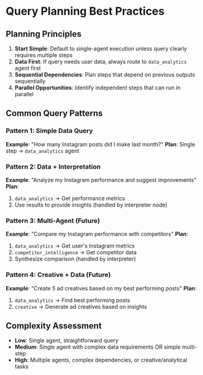 # Query Planning Best Practices

## Planning Principles

1. **Start Simple**: Default to single-agent execution unless query clearly requires multiple steps
2. **Data First**: If query needs user data, always route to `data_analytics` agent first
3. **Sequential Dependencies**: Plan steps that depend on previous outputs sequentially
4. **Parallel Opportunities**: Identify independent steps that can run in parallel

## Common Query Patterns

### Pattern 1: Simple Data Query
**Example**: "How many Instagram posts did I make last month?"
**Plan**: Single step → `data_analytics` agent

### Pattern 2: Data + Interpretation
**Example**: "Analyze my Instagram performance and suggest improvements"
**Plan**:
1. `data_analytics` → Get performance metrics
2. Use results to provide insights (handled by interpreter node)

### Pattern 3: Multi-Agent (Future)
**Example**: "Compare my Instagram performance with competitors"
**Plan**:
1. `data_analytics` → Get user's Instagram metrics
2. `competitor_intelligence` → Get competitor data
3. Synthesize comparison (handled by interpreter)

### Pattern 4: Creative + Data (Future)
**Example**: "Create 5 ad creatives based on my best performing posts"
**Plan**:
1. `data_analytics` → Find best performing posts
2. `creative` → Generate ad creatives based on insights

## Complexity Assessment

- **Low**: Single agent, straightforward query
- **Medium**: Single agent with complex data requirements OR simple multi-step
- **High**: Multiple agents, complex dependencies, or creative/analytical tasks
